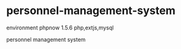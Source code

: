 personnel-management-system
===========================
environment
  phpnow 1.5.6
  php,extjs,mysql

personnel management system

